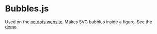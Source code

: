 # Bubbles.js

Used on the [no.dots website][1]. Makes SVG bubbles inside a figure. See the [demo][2].

[1]: http://nodots.nl/
[2]: https://no-dots.github.io/bubbles.js/
